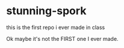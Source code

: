# stunning-spork
this is the first repo i ever made in class

Ok maybe it's not the FIRST one I ever made.
